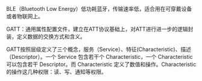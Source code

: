 BLE（Bluetooth Low Energy）低功耗蓝牙，传输速率低，适合用在可穿戴设备或者物联网上。

GATT：通用属性配置文件，建立在ATT协议基础上，对ATT进行进一步的逻辑封装，定义数据的交换方式和含义。

GATT按照层级定义了三个概念，服务（Service）、特征\(Characteristic\)、描述（Descriptor）。一个 Service 包含若干个 Characteristic，一个 Characteristic 可以包含若干 Descriptor。而 Characteristic 定义了数值和操作。Characteristic 的操作这几种权限：读、写、通知等权限。



